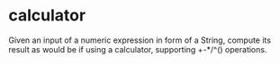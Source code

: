 # calculator
Given an input of a numeric expression in form of a String, compute its result as would be if using a calculator, supporting +-*/^() operations.
